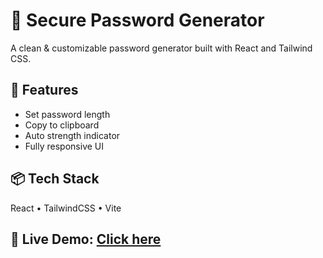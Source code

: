 # 🔐 Secure Password Generator
A clean & customizable password generator built with React and Tailwind CSS.

## 🚀 Features
- Set password length
- Copy to clipboard
- Auto strength indicator
- Fully responsive UI

## 📦 Tech Stack
React • TailwindCSS • Vite

## 🔗 Live Demo: [Click here](https://your-deploy-link)
